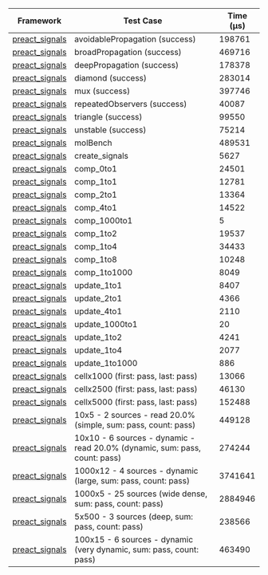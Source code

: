 | Framework | Test Case | Time (μs) |
| --- | --- | --- |
| [preact_signals](https://pub.dev/packages/preact_signals) | avoidablePropagation (success) | 198761 |
| [preact_signals](https://pub.dev/packages/preact_signals) | broadPropagation (success) | 469716 |
| [preact_signals](https://pub.dev/packages/preact_signals) | deepPropagation (success) | 178378 |
| [preact_signals](https://pub.dev/packages/preact_signals) | diamond (success) | 283014 |
| [preact_signals](https://pub.dev/packages/preact_signals) | mux (success) | 397746 |
| [preact_signals](https://pub.dev/packages/preact_signals) | repeatedObservers (success) | 40087 |
| [preact_signals](https://pub.dev/packages/preact_signals) | triangle (success) | 99550 |
| [preact_signals](https://pub.dev/packages/preact_signals) | unstable (success) | 75214 |
| [preact_signals](https://pub.dev/packages/preact_signals) | molBench | 489531 |
| [preact_signals](https://pub.dev/packages/preact_signals) | create_signals | 5627 |
| [preact_signals](https://pub.dev/packages/preact_signals) | comp_0to1 | 24501 |
| [preact_signals](https://pub.dev/packages/preact_signals) | comp_1to1 | 12781 |
| [preact_signals](https://pub.dev/packages/preact_signals) | comp_2to1 | 13364 |
| [preact_signals](https://pub.dev/packages/preact_signals) | comp_4to1 | 14522 |
| [preact_signals](https://pub.dev/packages/preact_signals) | comp_1000to1 | 5 |
| [preact_signals](https://pub.dev/packages/preact_signals) | comp_1to2 | 19537 |
| [preact_signals](https://pub.dev/packages/preact_signals) | comp_1to4 | 34433 |
| [preact_signals](https://pub.dev/packages/preact_signals) | comp_1to8 | 10248 |
| [preact_signals](https://pub.dev/packages/preact_signals) | comp_1to1000 | 8049 |
| [preact_signals](https://pub.dev/packages/preact_signals) | update_1to1 | 8407 |
| [preact_signals](https://pub.dev/packages/preact_signals) | update_2to1 | 4366 |
| [preact_signals](https://pub.dev/packages/preact_signals) | update_4to1 | 2110 |
| [preact_signals](https://pub.dev/packages/preact_signals) | update_1000to1 | 20 |
| [preact_signals](https://pub.dev/packages/preact_signals) | update_1to2 | 4241 |
| [preact_signals](https://pub.dev/packages/preact_signals) | update_1to4 | 2077 |
| [preact_signals](https://pub.dev/packages/preact_signals) | update_1to1000 | 886 |
| [preact_signals](https://pub.dev/packages/preact_signals) | cellx1000 (first: pass, last: pass) | 13066 |
| [preact_signals](https://pub.dev/packages/preact_signals) | cellx2500 (first: pass, last: pass) | 46130 |
| [preact_signals](https://pub.dev/packages/preact_signals) | cellx5000 (first: pass, last: pass) | 152488 |
| [preact_signals](https://pub.dev/packages/preact_signals) | 10x5 - 2 sources - read 20.0% (simple, sum: pass, count: pass) | 449128 |
| [preact_signals](https://pub.dev/packages/preact_signals) | 10x10 - 6 sources - dynamic - read 20.0% (dynamic, sum: pass, count: pass) | 274244 |
| [preact_signals](https://pub.dev/packages/preact_signals) | 1000x12 - 4 sources - dynamic (large, sum: pass, count: pass) | 3741641 |
| [preact_signals](https://pub.dev/packages/preact_signals) | 1000x5 - 25 sources (wide dense, sum: pass, count: pass) | 2884946 |
| [preact_signals](https://pub.dev/packages/preact_signals) | 5x500 - 3 sources (deep, sum: pass, count: pass) | 238566 |
| [preact_signals](https://pub.dev/packages/preact_signals) | 100x15 - 6 sources - dynamic (very dynamic, sum: pass, count: pass) | 463490 |
